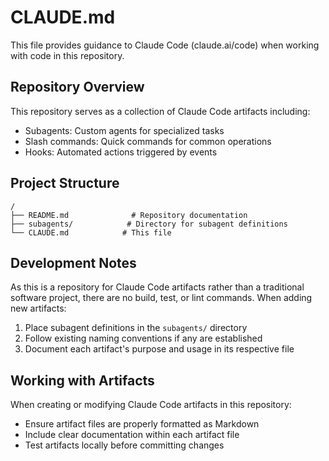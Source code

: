 # CLAUDE.md

This file provides guidance to Claude Code (claude.ai/code) when working with code in this repository.

## Repository Overview

This repository serves as a collection of Claude Code artifacts including:
- Subagents: Custom agents for specialized tasks
- Slash commands: Quick commands for common operations
- Hooks: Automated actions triggered by events

## Project Structure

```
/
├── README.md              # Repository documentation
├── subagents/            # Directory for subagent definitions
└── CLAUDE.md            # This file
```

## Development Notes

As this is a repository for Claude Code artifacts rather than a traditional software project, there are no build, test, or lint commands. When adding new artifacts:

1. Place subagent definitions in the `subagents/` directory
2. Follow existing naming conventions if any are established
3. Document each artifact's purpose and usage in its respective file

## Working with Artifacts

When creating or modifying Claude Code artifacts in this repository:
- Ensure artifact files are properly formatted as Markdown
- Include clear documentation within each artifact file
- Test artifacts locally before committing changes
